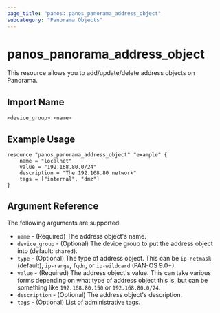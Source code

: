 ```yaml
---
page_title: "panos: panos_panorama_address_object"
subcategory: "Panorama Objects"
---
```


# panos_panorama_address_object

This resource allows you to add/update/delete address objects on Panorama.


## Import Name

```
<device_group>:<name>
```


## Example Usage

```hcl
resource "panos_panorama_address_object" "example" {
    name = "localnet"
    value = "192.168.80.0/24"
    description = "The 192.168.80 network"
    tags = ["internal", "dmz"]
}
```

## Argument Reference

The following arguments are supported:

* `name` - (Required) The address object's name.
* `device_group` - (Optional) The device group to put the address object
  into (default: `shared`).
* `type` - (Optional) The type of address object.  This can be `ip-netmask`
  (default), `ip-range`, `fqdn`, or `ip-wildcard` (PAN-OS 9.0+).
* `value` - (Required) The address object's value.  This can take various
  forms depending on what type of address object this is, but can be something
  like `192.168.80.150` or `192.168.80.0/24`.
* `description` - (Optional) The address object's description.
* `tags` - (Optional) List of administrative tags.
